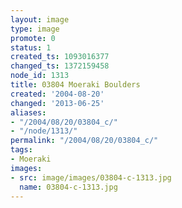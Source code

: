 ```yaml
---
layout: image
type: image
promote: 0
status: 1
created_ts: 1093016377
changed_ts: 1372159458
node_id: 1313
title: 03804 Moeraki Boulders
created: '2004-08-20'
changed: '2013-06-25'
aliases:
- "/2004/08/20/03804_c/"
- "/node/1313/"
permalink: "/2004/08/20/03804_c/"
tags:
- Moeraki
images:
- src: image/images/03804-c-1313.jpg
  name: 03804-c-1313.jpg
---
```



